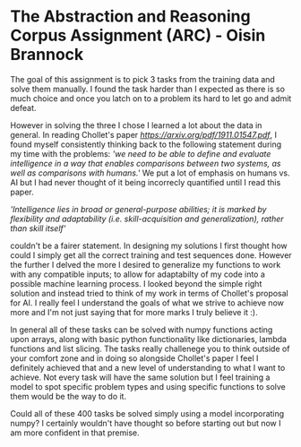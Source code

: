 # The Abstraction and Reasoning Corpus Assignment (ARC) -  Oisin Brannock

The goal of this assignment is to pick 3 tasks from the training data and solve them manually. I found the task harder than I expected as there is so much choice and once you latch on to a problem its hard to let go and admit defeat. 

However in solving the three I chose I learned a lot about the data in general. In reading Chollet's paper *https://arxiv.org/pdf/1911.01547.pdf*, I found myself consistently thinking back to the following statement during my time with the problems: 
*'we need to be able to define and evaluate intelligence in a way that enables comparisons between two systems, as well as comparisons with humans.'* 
We put a lot of emphasis on humans vs. AI but I had never thought of it being incorrecly quantified until I read this paper. 

*'Intelligence lies in broad or general-purpose abilities; it is marked by flexibility and adaptability (i.e. skill-acquisition and generalization), rather than skill itself'* 

couldn't be a fairer statement. In designing my solutions I first thought how could I simply get all the correct training and test sequences done. However the further I delved the more I desired to generalize my functions to work with any compatible inputs; to allow for adaptabilty of my code into a possible machine learning process. I looked beyond the simple right solution and instead tried to think of my work in terms of Chollet's proposal for AI. I really feel I understand the goals of what we strive to achieve now more and I'm not just saying that for more marks I truly believe it :). 

In general all of these tasks can be solved with numpy functions acting upon arrays, along with basic python functionality like dictionaries, lambda functions and list slicing. The tasks really challenege you to think outside of your comfort zone and in doing so alongside Chollet's paper I feel I definitely achieved that and a new level of understanding to what I want to achieve. Not every task will have the same solution but I feel training a model to spot specific problem types and using specific functions to solve them would be the way to do it. 

Could all of these 400 tasks be solved simply using a model incorporating numpy? I certainly wouldn't have thought so before starting out but now I am more confident in that premise. 
